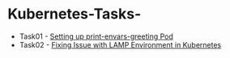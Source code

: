 # Kubernetes-Tasks-
* Task01 - [Setting up print-envars-greeting Pod](./projects/Setting-up-print-envars-greeting-Pod.md)
* Task02 - [Fixing Issue with LAMP Environment in Kubernetes](./projects/Fixing-Issue-with-LAMP-Environment-in-Kubernetes.md)
